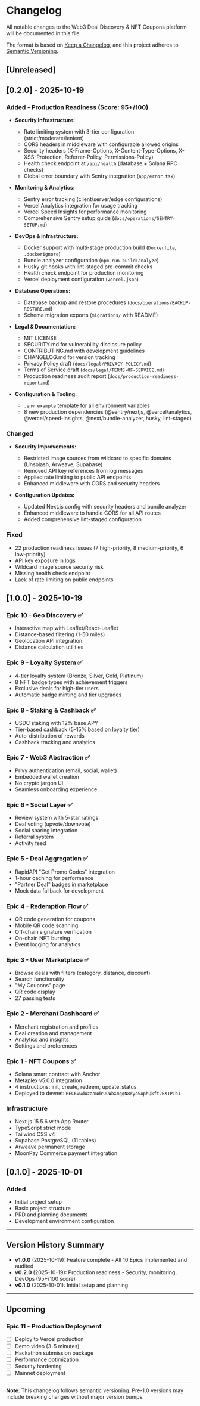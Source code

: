 # Changelog

All notable changes to the Web3 Deal Discovery & NFT Coupons platform will be documented in this file.

The format is based on [Keep a Changelog](https://keepachangelog.com/en/1.0.0/),
and this project adheres to [Semantic Versioning](https://semver.org/spec/v2.0.0.html).

## [Unreleased]

## [0.2.0] - 2025-10-19

### Added - Production Readiness (Score: 95+/100)
- **Security Infrastructure:**
  - Rate limiting system with 3-tier configuration (strict/moderate/lenient)
  - CORS headers in middleware with configurable allowed origins
  - Security headers (X-Frame-Options, X-Content-Type-Options, X-XSS-Protection, Referrer-Policy, Permissions-Policy)
  - Health check endpoint at `/api/health` (database + Solana RPC checks)
  - Global error boundary with Sentry integration (`app/error.tsx`)

- **Monitoring & Analytics:**
  - Sentry error tracking (client/server/edge configurations)
  - Vercel Analytics integration for usage tracking
  - Vercel Speed Insights for performance monitoring
  - Comprehensive Sentry setup guide (`docs/operations/SENTRY-SETUP.md`)

- **DevOps & Infrastructure:**
  - Docker support with multi-stage production build (`Dockerfile`, `.dockerignore`)
  - Bundle analyzer configuration (`npm run build:analyze`)
  - Husky git hooks with lint-staged pre-commit checks
  - Health check endpoint for production monitoring
  - Vercel deployment configuration (`vercel.json`)

- **Database Operations:**
  - Database backup and restore procedures (`docs/operations/BACKUP-RESTORE.md`)
  - Schema migration exports (`migrations/` with README)

- **Legal & Documentation:**
  - MIT LICENSE
  - SECURITY.md for vulnerability disclosure policy
  - CONTRIBUTING.md with development guidelines
  - CHANGELOG.md for version tracking
  - Privacy Policy draft (`docs/legal/PRIVACY-POLICY.md`)
  - Terms of Service draft (`docs/legal/TERMS-OF-SERVICE.md`)
  - Production readiness audit report (`docs/production-readiness-report.md`)

- **Configuration & Tooling:**
  - `.env.example` template for all environment variables
  - 8 new production dependencies (@sentry/nextjs, @vercel/analytics, @vercel/speed-insights, @next/bundle-analyzer, husky, lint-staged)

### Changed
- **Security Improvements:**
  - Restricted image sources from wildcard to specific domains (Unsplash, Arweave, Supabase)
  - Removed API key references from log messages
  - Applied rate limiting to public API endpoints
  - Enhanced middleware with CORS and security headers

- **Configuration Updates:**
  - Updated Next.js config with security headers and bundle analyzer
  - Enhanced middleware to handle CORS for all API routes
  - Added comprehensive lint-staged configuration

### Fixed
- 22 production readiness issues (7 high-priority, 8 medium-priority, 6 low-priority)
- API key exposure in logs
- Wildcard image source security risk
- Missing health check endpoint
- Lack of rate limiting on public endpoints

## [1.0.0] - 2025-10-19

### Epic 10 - Geo Discovery ✅
- Interactive map with Leaflet/React-Leaflet
- Distance-based filtering (1-50 miles)
- Geolocation API integration
- Distance calculation utilities

### Epic 9 - Loyalty System ✅
- 4-tier loyalty system (Bronze, Silver, Gold, Platinum)
- 8 NFT badge types with achievement triggers
- Exclusive deals for high-tier users
- Automatic badge minting and tier upgrades

### Epic 8 - Staking & Cashback ✅
- USDC staking with 12% base APY
- Tier-based cashback (5-15% based on loyalty tier)
- Auto-distribution of rewards
- Cashback tracking and analytics

### Epic 7 - Web3 Abstraction ✅
- Privy authentication (email, social, wallet)
- Embedded wallet creation
- No crypto jargon UI
- Seamless onboarding experience

### Epic 6 - Social Layer ✅
- Review system with 5-star ratings
- Deal voting (upvote/downvote)
- Social sharing integration
- Referral system
- Activity feed

### Epic 5 - Deal Aggregation ✅
- RapidAPI "Get Promo Codes" integration
- 1-hour caching for performance
- "Partner Deal" badges in marketplace
- Mock data fallback for development

### Epic 4 - Redemption Flow ✅
- QR code generation for coupons
- Mobile QR code scanning
- Off-chain signature verification
- On-chain NFT burning
- Event logging for analytics

### Epic 3 - User Marketplace ✅
- Browse deals with filters (category, distance, discount)
- Search functionality
- "My Coupons" page
- QR code display
- 27 passing tests

### Epic 2 - Merchant Dashboard ✅
- Merchant registration and profiles
- Deal creation and management
- Analytics and insights
- Settings and preferences

### Epic 1 - NFT Coupons ✅
- Solana smart contract with Anchor
- Metaplex v5.0.0 integration
- 4 instructions: init, create, redeem, update_status
- Deployed to devnet: `REC6VwdAzaaNdrUCWbXmqqN8ryoSAphQkft2BX1P1b1`

### Infrastructure
- Next.js 15.5.6 with App Router
- TypeScript strict mode
- Tailwind CSS v4
- Supabase PostgreSQL (11 tables)
- Arweave permanent storage
- MoonPay Commerce payment integration

## [0.1.0] - 2025-10-01

### Added
- Initial project setup
- Basic project structure
- PRD and planning documents
- Development environment configuration

---

## Version History Summary

- **v1.0.0** (2025-10-19): Feature complete - All 10 Epics implemented and audited
- **v0.2.0** (2025-10-19): Production readiness - Security, monitoring, DevOps (95+/100 score)
- **v0.1.0** (2025-10-01): Initial setup and planning

---

## Upcoming

### Epic 11 - Production Deployment
- [ ] Deploy to Vercel production
- [ ] Demo video (3-5 minutes)
- [ ] Hackathon submission package
- [ ] Performance optimization
- [ ] Security hardening
- [ ] Mainnet deployment

---

**Note**: This changelog follows semantic versioning. Pre-1.0 versions may include breaking changes without major version bumps.
